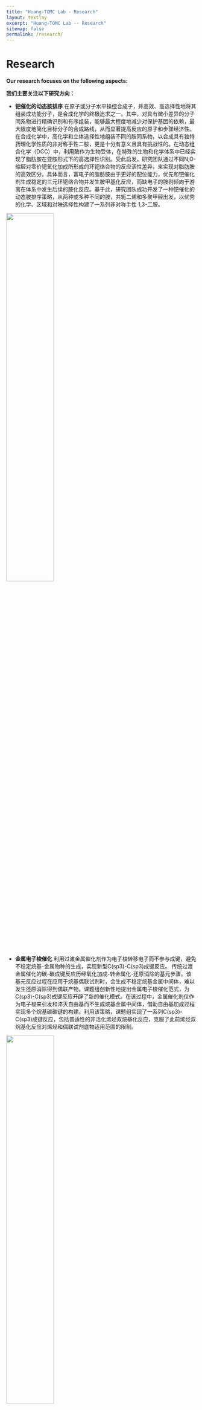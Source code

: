 ```yaml
---
title: "Huang-TOMC Lab - Research"
layout: textlay
excerpt: "Huang-TOMC Lab -- Research"
sitemap: false
permalink: /research/
---
```


# Research
**Our research focuses on the following aspects:**

**我们主要关注以下研究方向：**

- **钯催化的动态胺排序** 
在原子或分子水平操控合成子，并高效、高选择性地将其组装成功能分子，是合成化学的终极追求之一。其中，对具有微小差异的分子同系物进行精确识别和有序组装，能够最大程度地减少对保护基团的依赖，最大限度地简化目标分子的合成路线，从而显著提高反应的原子和步骤经济性。在合成化学中，高化学和立体选择性地组装不同的胺同系物，以合成具有独特药理化学性质的非对称手性二胺，更是十分有意义且具有挑战性的。在动态组合化学（DCC）中，利用酶作为生物受体，在特殊的生物和化学体系中已经实现了脂肪胺在亚胺形式下的高选择性识别。受此启发，研究团队通过不同N,O-缩醛对零价钯氧化加成所形成的环钯络合物的反应活性差异，来实现对脂肪胺的高效区分。具体而言，富电子的脂肪胺由于更好的配位能力，优先和钯催化剂生成稳定的三元环钯络合物并发生胺甲基化反应，而缺电子的胺则倾向于游离在体系中发生后续的胺化反应。基于此，研究团队成功开发了一种钯催化的动态胺排序策略，从两种或多种不同的胺，共轭二烯和多聚甲醛出发，以优秀的化学、区域和对映选择性构建了一系列非对称手性 1,3-二胺。
<img src="{{ site.url }}{{ site.baseurl }}/images/respic/palladium.jpg" class="img-responsive" width="50%" style="float: center" />

- **金属电子梭催化** 
利用过渡金属催化剂作为电子梭转移电子而不参与成键，避免不稳定烷基-金属物种的生成，实现新型C(sp3)-C(sp3)成键反应。
传统过渡金属催化的碳-碳成键反应历经氧化加成-转金属化-还原消除的基元步骤。该基元反应过程在应用于烷基偶联试剂时，会生成不稳定烷基金属中间体，难以发生还原消除得到偶联产物。课题组创新性地提出金属电子梭催化范式，为C(sp3)-C(sp3)成键反应开辟了新的催化模式。在该过程中，金属催化剂仅作为电子梭来引发和淬灭自由基而不生成烷基金属中间体，借助自由基加成过程实现多个烷基碳碳键的构建。利用该策略，课题组实现了一系列C(sp3)-C(sp3)成键反应，包括普适性的非活化烯烃双烷基化反应，克服了此前烯烃双烷基化反应对烯烃和偶联试剂底物适用范围的限制。
<img src="{{ site.url }}{{ site.baseurl }}/images/respic/shuttle_catalysis.jpg" class="img-responsive" width="50%" style="float: center" />

- **Personalization, Recommender System, Online Advertising, Search Engine, and Information Retrieval.** The Recommender Systems, Online Advertising, and Search Engines are three interrelated components in Information Retrieval that help users find the information and content they need among a vast amount of data. Recommender Systems provide personalized recommendations based on user behavior, preferences, and historical interactions. Online Advertising leverages user data to deliver relevant advertisements to individuals. Search Engines, such as Google and Baidu, use algorithms to index and rank webpages based on relevance and quality, helping users find the information they are looking for. Together, these three components work to improve the overall search experience for users and make it more efficient. The integration of machine learning techniques, deep learning, and big data analytics into these systems has made it possible to deliver highly accurate recommendations and advertisements in real-time, while providing a more engaging search experience. The use of these technologies has been shown to increase user satisfaction and revenue for businesses, making them critical components of modern information systems.
<img src="{{ site.url }}{{ site.baseurl }}/images/respic/rec.jpg" class="img-responsive" width="50%" style="float: center" />
- **Urban Computing, Smart City, GeoAI, Spatio-Temporal Data Analysis, and Location-Based Social Networks.** Urban Computing is a field that uses technology and data to enhance the quality of life and improve the efficiency of urban environments. In the context of Smart Cities, Urban Computing involves the use of sensors, data analytics, and artificial intelligence to gather and analyze data on various aspects of urban life, such as traffic, energy consumption, air quality, and more. The goal of Urban Computing in Smart Cities is to create more sustainable, livable, and efficient cities by using technology to optimize various urban systems and services. This involves using data to make informed decisions about city planning, transportation, energy management, and other critical urban infrastructure. By leveraging the latest advances in technology, Urban Computing in Smart Cities has the potential to make cities more responsive, resilient, and sustainable, while improving the quality of life for their residents.
<img src="{{ site.url }}{{ site.baseurl }}/images/respic/ubcom.png" class="img-responsive" width="50%" style="float: center" />
- **Theoretical Machine Learning: Large Language Model, Reinforcement Learning, AutoML, AGI, Graph Learning, Trustworthy AI, and Multimodal ML.** Machine Learning is a subfield of Artificial Intelligence that involves the development of algorithms and models that enable computers to learn and improve from experience. Our Lab focuses on several subfields within Machine Learning. One of the important advancements is large language models, which use natural language processing techniques to generate human-like responses and can be applied in various areas such as chatbots, virtual assistants, and text summarization. Deep Reinforcement Learning involves training algorithms to make decisions and take actions in complex, dynamic environments. AutoML refers to the automation of the machine learning process, including model selection, hyperparameter tuning, and model training. AGI or Artificial General Intelligence, refers to the creation of machines that can perform tasks and solve problems like a human being. Graph Learning is a type of machine learning that deals with graph-structured data, such as social networks, transportation networks, and biological networks. Trustworthy AI refers to the development of machine learning models that are reliable, transparent, and ethical in their decision-making processes. Multimodal ML involves the integration of multiple forms of data, such as text, image, audio, and video, to create more sophisticated and accurate models. These subfields of Machine Learning are shaping the future of Artificial Intelligence, helping to advance the field and solving complex problems in a variety of industries and domains.
<img src="{{ site.url }}{{ site.baseurl }}/images/respic/ml.jpeg" class="img-responsive" width="50%" style="float: center" />
- **AI + X: Education, Healthcare, Carbon Neutral, Social Computing, E-commerce, Finance, and Ecosystem.** The integration of Artificial Intelligence into various domains and industries. In the field of Education, AI is being used to personalize learning experiences, improve student engagement, and enhance the efficiency of the education system. In Healthcare, AI is being used to improve patient outcomes, increase efficiency, and reduce costs. The goal of AI in the area of Carbon Neutral is to use technology to reduce carbon emissions and promote sustainability. In Social Computing, AI is being used to understand and analyze social data, improve user experience, and enhance the impact of social media. In E-commerce, AI is being used to provide personalized recommendations, improve customer service, and increase sales. In Finance, AI is being used to automate processes, reduce risk, and increase efficiency. In Ecosystem, AI is being used to enhance the health and productivity of ecosystems, reduce waste, and promote sustainability. The integration of AI into these various domains and industries has the potential to bring about significant improvements and advances, helping to solve complex problems and create a better future.
<img src="{{ site.url }}{{ site.baseurl }}/images/respic/ai.jpg" class="img-responsive" width="50%" style="float: center" />
